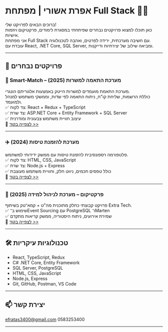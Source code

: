# אפרת אשורי | מפתחת Full Stack 👩‍💻

ברוכים הבאים לפרויקט שלי!  
כאן תוכלו למצוא פרויקטים נבחרים שפיתחתי במסגרת לימודים, פרקטיקום ויוזמות אישיות.  
אני מפתחת Full Stack עם חשיבה מערכתית, ירידה לפרטים, ואהבה לטכנולוגיה.  
עובדת עם React, .NET Core, SQL Server, ומביאה שילוב של יצירתיות ודייקנות.

---

## 🚀 פרויקטים נבחרים

### 🧠 Smart-Match – מערכת התאמה למשרות (2025)
מערכת התאמת מועמדים למשרות הייטק באמצעות אלגוריתם הונגרי.  
כוללת הרשמות, שליחת קו"ח, ניתוח התאמה לפי שדות, וממשקי משתמש למנהל ולמועמד.  
✅ צד לקוח: React + Redux + TypeScript  
✅ צד שרת: ASP.NET Core + Entity Framework + SQL Server  
✅ עיצוב חוויית משתמש צבעונית ומודרנית  
🔗 [לצפייה בקוד >>](https://github.com/efrat-ashuri/Smart-Match)

---

### ✈️ מערכת להזמנת טיסות (2024)
פלטפורמה רספונסיבית להזמנת טיסות עם ממשק ידידותי למשתמש.  
✅ צד לקוח: HTML, CSS, JavaScript  
✅ צד שרת: Node.js + Express  
✅ כולל טפסים חכמים, ניווט חלק, וחוויית משתמש מעוצבת  
🔗 [לצפייה בקוד >>](https://github.com/efrat-ashuri/flight-booking-site)

---

### 🏢 פרקטיקום – מערכת לניהול למידה (2025)
פרויקט קבוצתי כחלק מתוכנית מה"ט + קמא־טק בשיתוף Extra Tech.  
✅ שימוש ב־Event Sourcing עם PostgreSQL ו־Marten  
✅ שמירת אירועים, ניתוח היסטוריה, ממשק קריאות מתקדם  
🔗 [לצפייה בקוד >>](https://github.com/efrat-ashuri/bsdflow-practicum)

---

## 🛠️ טכנולוגיות עיקריות
- React, TypeScript, Redux
- C# .NET Core, Entity Framework
- SQL Server, PostgreSQL
- HTML, CSS, JavaScript
- Node.js, Express
- Git, GitHub, Postman, VS Code

---

## 📫 יצירת קשר
efratas3400@gmail.com
0583253400


---
